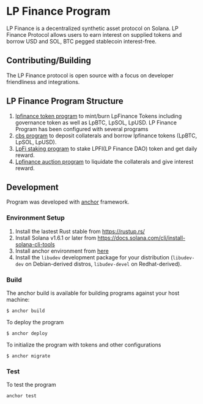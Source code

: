 # LP Finance Program
LP Finance is a decentralized synthetic asset protocol on Solana. LP Finance Protocol allows users to earn interest on supplied tokens and borrow USD and SOL, BTC pegged stablecoin interest-free.

## Contributing/Building
The LP Finance protocol is open source with a focus on developer friendliness and integrations.

## LP Finance Program Structure

1. [lpfinance token program](https://github.com/LP-Finance-Inc/lpfinance-devnet-program/tree/main/programs/lpfinance-tokens) to mint/burn LpFinance Tokens including governance token as well as LpBTC, LpSOL, LpUSD.
LP Finance Program has been configured with several programs
2. [cbs program](https://github.com/LP-Finance-Inc/lpfinance-devnet-program/tree/main/programs/cbs-protocol) to deposit collaterals and borrow lpfinance tokens (LpBTC, LpSOL, LpUSD).
3. [LpFi staking program](https://github.com/LP-Finance-Inc/lpfinance-devnet-program/tree/main/programs/lpfinace-staking) to stake LPFI(LP Finance DAO) token and get daily reward.
4. [Lpfinance auction program](https://github.com/LP-Finance-Inc/lpfinance-devnet-program/tree/main/programs/lpusd-auction) to liquidate the collaterals and give interest reward.
## Development
Program was developed with [anchor](https://github.com/project-serum/anchor) framework.

### Environment Setup

1. Install the lastest Rust stable from https://rustup.rs/
2. Install Solana v1.6.1 or later from https://docs.solana.com/cli/install-solana-cli-tools
3. Install anchor environment from [here](https://project-serum.github.io/anchor/getting-started/installation.html)
4. Install the `libudev` development package for your distribution (`libudev-dev` on Debian-derived distros, `libudev-devel` on Redhat-derived).

### Build

The anchor build is available for building programs against your host machine:

```
$ anchor build
```

To deploy the program
```
$ anchor deploy
```

To initialize the program with tokens and other configurations
```
$ anchor migrate
```

### Test
To test the program
```
anchor test
```
